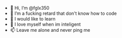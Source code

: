 - 👋 Hi, I’m @fglx350
- 👀 I’m a fucking retard that don't know how to code
- 🌱 I would like to learn
- 💞️ I love myself when im inteligent
- 📫 Leave me alone and never ping me
